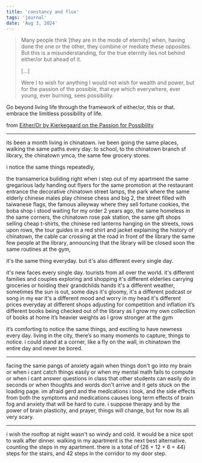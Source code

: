 ```yaml
---
title: 'constancy and flux'
tags: 'journal'
date: 'Aug 3, 2024'
---
```


> Many people think [they are in the mode of eternity] when, having done the one or the other, they combine or mediate these opposites. But this is a misunderstanding, for the true eternity lies not behind either/or but ahead of it.
>
> [...]
>
> Were I to wish for anything I would not wish for wealth and power, but for the passion of the possible, that eye which everywhere, ever young, ever burning, sees possibility.

Go beyond living life through the framework of either/or, this or that. embrace the limitless possibility of life.

from [Either/Or by Kierkegaard on the Passion for Possibility](https://www.themarginalian.org/2024/07/26/kierkegaard-either-or-relationships/)

---

its been a month living in chinatown. ive been going the same places, walking the same paths every day: to school, to the chinatown branch sf library, the chinatown ymca, the same few grocery stores.

i notice the same things repeatedly,

the transamerica building right when i step out of my apartment
the same gregarious lady handing out flyers for the same promotion at the restaurant entrance
the decorative chinatown street lamps,
the park where the same elderly chinese males play chinese chess and big 2,
the street filled with taiwanese flags,
the famous alleyway where they sell fortune cookies,
the boba shop i stood waiting for my order 2 years ago,
the same homeless in the same corners,
the chinatown rose pak station,
the same gift shops selling cheap t-shirts,
the chinese red lanterns hanging on the streets, rows upon rows,
the tour guides in a red shirt and jacket explaining the history of chinatown,
the cable car crossing at the road in front of the library
the same few people at the library, announcing that the library will be closed soon
the same routines at the gym,

it's the same thing everyday. but it's also different every single day.

it's new faces every single day. tourists from all over the world.
it's different families and couples exploring and shopping
it's different elderlies carrying groceries or holding their grandchilds hands
it's a different weather, sometimes the sun is out, some days it's gloomy,
it's a different podcast or song in my ear
it's a different mood and worry in my head
it's different prices everyday at different shops adjusting for competition and inflation
it’s different books being checked out of the library as I grow my own collection of books at home
it’s heavier weights as I grow stronger at the gym

it’s comforting to notice the same things, and exciting to have newness every day. living in the city, there’s so many moments to capture, things to notice. i could stand at a corner, like a fly on the wall, in chinatown the entire day and never be bored.

---

facing the same pangs of anxiety again when things don't go into my brain or when i cant catch things easily or when my mental math fails to compute or when i cant answer questions in class that other students can easily do in seconds or when thoughts and words don't arrive and it gets stuck on the loading page. im afraid gerd and the medications i took, and the side effects from both the symptoms and medications causes long term effects of brain fog and anxiety that will be hard to cure. i suppose therapy and by the power of brain plasticity, and prayer, things will change, but for now its all very scary.

---

i wish the rooftop at night wasn't so windy and cold. it would be a nice spot to walk after dinner. walking in my apartment is the next best alternative. counting the steps in my apartment. there is a total of (26 + 12 + 6 = 44) steps for the stairs, and 42 steps in the corridor to my door step.
